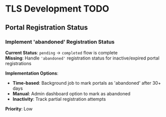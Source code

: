# TLS Development TODO

## Portal Registration Status

### Implement 'abandoned' Registration Status
**Current Status**: `pending` → `completed` flow is complete  
**Missing**: Handle `'abandoned'` registration status for inactive/expired portal registrations

**Implementation Options**:
- **Time-based**: Background job to mark portals as 'abandoned' after 30+ days
- **Manual**: Admin dashboard option to mark as abandoned  
- **Inactivity**: Track partial registration attempts

**Priority**: Low